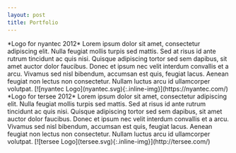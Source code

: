 ```yaml
---
layout: post
title: Portfolio
---
```


<div markdown="1" class="clear">
*Logo for nyantec 2012* Lorem ipsum dolor sit amet, consectetur adipiscing elit. Nulla feugiat mollis turpis sed mattis. Sed at risus id ante rutrum tincidunt ac quis nisi. Quisque adipiscing tortor sed sem dapibus, sit amet auctor dolor faucibus. Donec et ipsum nec velit interdum convallis et a arcu. Vivamus sed nisl bibendum, accumsan est quis, feugiat lacus. Aenean feugiat non lectus non consectetur. Nullam luctus arcu id ullamcorper volutpat.
[![nyantec Logo](nyantec.svg){:.inline-img}](https://nyantec.com/)
</div>

<div markdown="1" class="clear">
*Logo for tersee 2012* Lorem ipsum dolor sit amet, consectetur adipiscing elit. Nulla feugiat mollis turpis sed mattis. Sed at risus id ante rutrum tincidunt ac quis nisi. Quisque adipiscing tortor sed sem dapibus, sit amet auctor dolor faucibus. Donec et ipsum nec velit interdum convallis et a arcu. Vivamus sed nisl bibendum, accumsan est quis, feugiat lacus. Aenean feugiat non lectus non consectetur. Nullam luctus arcu id ullamcorper volutpat.
[![tersee Logo](tersee.svg){:.inline-img}](http://tersee.com/)
</div>
